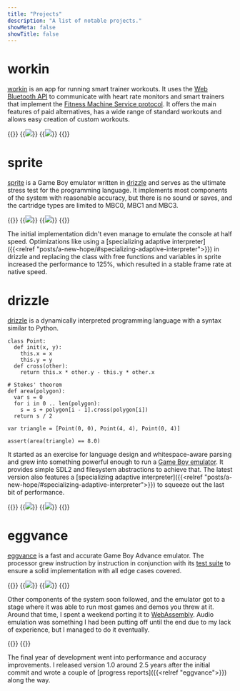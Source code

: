 ```yaml
---
title: "Projects"
description: "A list of notable projects."
showMeta: false
showTitle: false
---
```

# workin
[workin](https://github.com/jsmolka/workin) is an app for running smart trainer workouts. It uses the [Web Bluetooth API](https://developer.mozilla.org/en-US/docs/Web/API/Web_Bluetooth_API) to communicate with heart rate monitors and smart trainers that implement the [Fitness Machine Service protocol](https://www.bluetooth.com/specifications/specs/fitness-machine-service-1-0/). It offers the main features of paid alternatives, has a wide range of standard workouts and allows easy creation of custom workouts.

{{<wrap>}}
  {{<image src="img/workout.png" caption="Workout view">}}
  {{<image src="img/activity.png" caption="Activity view">}}
{{</wrap>}}

# sprite
[sprite](https://github.com/jsmolka/sprite) is a Game Boy emulator written in [drizzle](#drizzle) and serves as the ultimate stress test for the programming language. It implements most components of the system with reasonable accuracy, but there is no sound or saves, and the cartridge types are limited to MBC0, MBC1 and MBC3.

{{<wrap>}}
  {{<image src="img/technology.png" caption="Technology is incredible guy">}}
  {{<image src="img/zelda.png" caption="Zelda intro sequence">}}
{{</wrap>}}

The initial implementation didn't even manage to emulate the console at half speed. Optimizations like using a [specializing adaptive interpreter]({{<relref "posts/a-new-hope/#specializing-adaptive-interpreter">}}) in drizzle and replacing the class with free functions and variables in sprite increased the performance to 125%, which resulted in a stable frame rate at native speed.

# drizzle
[drizzle](https://github.com/jsmolka/drizzle) is a dynamically interpreted programming language with a syntax similar to Python.

```drizzle
class Point:
  def init(x, y):
    this.x = x
    this.y = y
  def cross(other):
    return this.x * other.y - this.y * other.x

# Stokes' theorem
def area(polygon):
  var s = 0
  for i in 0 .. len(polygon):
    s = s + polygon[i - 1].cross(polygon[i])
  return s / 2

var triangle = [Point(0, 0), Point(4, 4), Point(0, 4)]

assert(area(triangle) == 8.0)
```

It started as an exercise for language design and whitespace-aware parsing and grew into something powerful enough to run a [Game Boy emulator](#sprite). It provides simple SDL2 and filesystem abstractions to achieve that. The latest version also features a [specializing adaptive interpreter]({{<relref "posts/a-new-hope/#specializing-adaptive-interpreter">}}) to squeeze out the last bit of performance.

{{<wrap>}}
  {{<image src="img/icon-drizzle.png" caption="Icon of drizzle rendered with SDL2">}}
  {{<image src="img/icon-eggvance.png" caption="Icon of eggvance rendered with SDL2">}}
{{</wrap>}}

# eggvance
[eggvance](https://github.com/jsmolka/eggvance) is a fast and accurate Game Boy Advance emulator. The processor grew instruction by instruction in conjunction with its [test suite](https://github.com/jsmolka/gba-tests) to ensure a solid implementation with all edge cases covered.

{{<wrap>}}
  {{<image src="img/mew.png" caption="Mew on Faraway Island">}}
  {{<image src="img/mother.png" caption="Final moments of Mother 3">}}
{{</wrap>}}

Other components of the system soon followed, and the emulator got to a stage where it was able to run most games and demos you threw at it. Around that time, I spent a weekend porting it to [WebAssembly](https://eggvance.smolka.dev). Audio emulation was something I had been putting off until the end due to my lack of experience, but I managed to do it eventually.

{{<wrap>}}
  {{<audio src="audio/battle-frontier.mp3" caption="Pokémon Emerald battle frontier theme">}}
{{</wrap>}}

The final year of development went into performance and accuracy improvements. I released version 1.0 around 2.5 years after the initial commit and wrote a couple of [progress reports]({{<relref "eggvance">}}) along the way.
